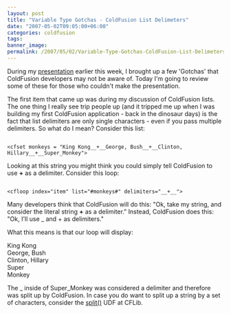 ```yaml
---
layout: post
title: "Variable Type Gotchas - ColdFusion List Delimeters"
date: "2007-05-02T09:05:00+06:00"
categories: coldfusion 
tags: 
banner_image: 
permalink: /2007/05/02/Variable-Type-Gotchas-ColdFusion-List-Delimeters
---
```


During my <a href="http://ray.camdenfamily.com/index.cfm/2007/5/1/CFJUG-Recording-and-Materials">presentation</a> earlier this week, I brought up a few 'Gotchas' that ColdFusion developers may not be aware of. Today I'm going to review some of these for those who couldn't make the presentation.

The first item that came up was during my discussion of ColdFusion lists. The one thing I really see trip people up (and it tripped me up when I was building my first ColdFusion application - back in the dinosaur days) is the fact that list delimiters are only single characters - even if you pass multiple delimiters. So what do I mean? Consider this list:

<code>
&lt;cfset monkeys = "King Kong__+__George, Bush__+__Clinton, Hillary__+__Super_Monkey"&gt;
</code>

Looking at this string you might think you could simply tell ColdFusion to use __+__ as a delimiter. Consider this loop:

<code>
&lt;cfloop index="item" list="#monkeys#" delimiters="__+__"&gt;
</code>

Many developers think that ColdFusion will do this: "Ok, take my string, and consider the literal string __+__ as a delimiter." Instead, ColdFusion does this: "Ok, I'll use _ and + as delimiters."

What this means is that our loop will display:

King Kong<br />
George, Bush<br />
Clinton, Hillary<br />
Super<br />
Monkey<br />

The _ inside of Super_Monkey was considered a delimiter and therefore was split up by ColdFusion. In case you do want to split up a string by a set of characters, consider the <a href="http://www.cflib.org/udf.cfm/split">split()</a> UDF at CFLib.